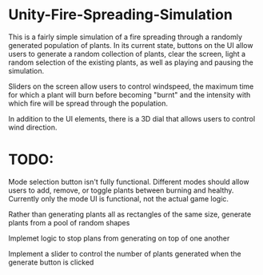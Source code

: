 # Unity-Fire-Spreading-Simulation

This is a fairly simple simulation of a fire spreading through a randomly generated population of plants. In its current state, buttons on the UI allow users to generate a random collection of plants, clear the screen, light a random selection of the existing plants, as well as playing and pausing the simulation.

Sliders on the screen allow users to control windspeed, the maximum time for which a plant will burn before becoming "burnt" and the intensity with which fire will be spread through the population.

In addition to the UI elements, there is a 3D dial that allows users to control wind direction.

# TODO:
  Mode selection button isn't fully functional. Different modes should allow users to add, remove, or toggle plants between burning and healthy. Currently only the mode UI is functional, not the actual game logic.
  
  Rather than generating plants all as rectangles of the same size, generate plants from a pool of random shapes
  
  Implemet logic to stop plans from generating on top of one another
  
  Implement a slider to control the number of plants generated when the generate button is clicked
  
  
